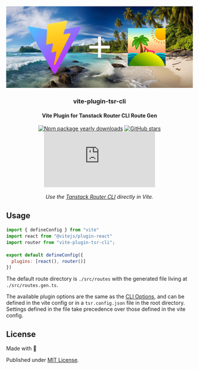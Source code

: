 <div align="center">
<br />

![Archí](.github/banner.jpg)

<h3>vite-plugin-tsr-cli</h3>

#### Vite Plugin for Tanstack Router CLI Route Gen

[![Npm package yearly downloads](https://badgen.net/npm/dy/express)](https://npmjs.com/package/express)
[![GitHub stars](https://img.shields.io/github/stars/freeCodeCamp/freeCodeCamp.svg?style=social&label=Star&maxAge=2592000)](https://github.com/freeCodeCamp/freeCodeCamp)
[![NuGet stable version](https://badgen.net/nuget/v/newtonsoft.json)](https://nuget.org/packages/newtonsoft.json)

*Use the [Tanstack Router CLI](https://tanstack.com/router/v1/docs/api/router-cli) directly in Vite.*
</div>

## Usage

```js
import { defineConfig } from "vite"
import react from "@vitejs/plugin-react"
import router from "vite-plugin-tsr-cli";

export default defineConfig({
  plugins: [react(), router()]
})
```

The default route directory is `./src/routes` with the generated file living at `./src/routes.gen.ts`.


The available plugin options are the same as the [CLI Options](https://tanstack.com/router/v1/docs/api/router-cli), and can be defined in the vite config or in a `tsr.config.json` file in the root directory. Settings defined in the file take precedence over those defined in the vite config.

## License

Made with 💚

Published under [MIT License](./LICENSE).

